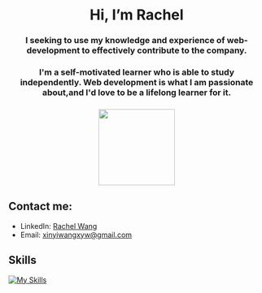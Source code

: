 <h1 align="center"> Hi, I’m Rachel </h1>
<h3 align="center">I seeking to use my knowledge and experience of web-development to effectively contribute to the company. <h3>
<h3 align="center">I'm a self-motivated learner who is able to study independently. Web development is 
                    what I am passionate about,and I'd love to be a lifelong learner for it. <h3>

<div align="center" style="border-radius:100%;">
  <kbd><img src="https://media-exp1.licdn.com/dms/image/C5603AQGFL7AMqAx_6Q/profile-displayphoto-shrink_400_400/0/1636469774915?e=1665619200&v=beta&t=8FW71x712rq2ydFbVTsWQw-jcO3eCJKubXah4AWnVFU" style="height:150px;width:150px;"></kbd>
</div>

## Contact me:
- LinkedIn: [Rachel Wang](https://www.linkedin.com/in/xinyi-wang-xyw/)
- Email: [xinyiwangxyw@gmail.com](mailto:xinyiwangxyw@gmail.com)

## Skills

[![My Skills](https://skillicons.dev/icons?i=git,js,react,html,css,sass,bootstrap,materialui,ruby,rails,postgres,nodejs,express,mongodb,netlify,heroku,git,ps)](https://skillicons.dev)

